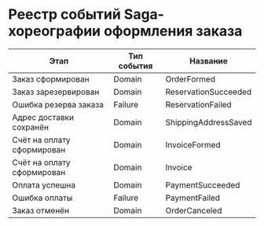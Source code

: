 # Реестр событий Saga-хореографии оформления заказа


| Этап                       | Тип события | Название             |
|----------------------------|-------------|----------------------|
| Заказ сформирован          | Domain      | OrderFormed          |
| Заказ зарезервирован       | Domain      | ReservationSucceeded |
| Ошибка резерва заказа      | Failure     | ReservationFailed    |
| Адрес доставки сохранён    | Domain      | ShippingAddressSaved |
| Счёт на оплату сформирован | Domain      | InvoiceFormed        |
| Счёт на оплату сформирован | Domain      | Invoice              |
| Оплата успешна             | Domain      | PaymentSucceeded     |
| Ошибка оплаты              | Failure     | PaymentFailed        |
| Заказ отменён              | Domain      | OrderCanceled        |
